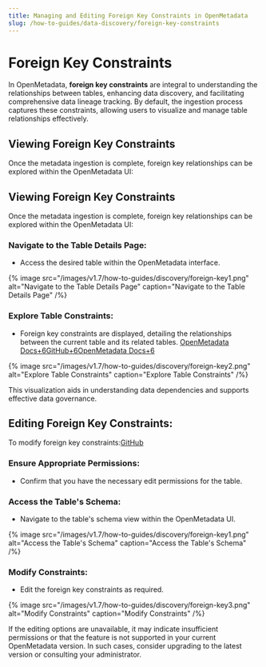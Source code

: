 ```yaml
---
title: Managing and Editing Foreign Key Constraints in OpenMetadata
slug: /how-to-guides/data-discovery/foreign-key-constraints
---
```


# Foreign Key Constraints

​In OpenMetadata, **foreign key constraints** are integral to understanding the relationships between tables, enhancing data discovery, and facilitating comprehensive data lineage tracking. By default, the ingestion process captures these constraints, allowing users to visualize and manage table relationships effectively.​

## Viewing Foreign Key Constraints

Once the metadata ingestion is complete, foreign key relationships can be explored within the OpenMetadata UI:​

## Viewing Foreign Key Constraints

Once the metadata ingestion is complete, foreign key relationships can be explored within the OpenMetadata UI:​

### Navigate to the Table Details Page:
- Access the desired table within the OpenMetadata interface.

{% image
src="/images/v1.7/how-to-guides/discovery/foreign-key1.png"
alt="Navigate to the Table Details Page"
caption="Navigate to the Table Details Page"
/%}

### Explore Table Constraints:
- Foreign key constraints are displayed, detailing the relationships between the current table and its related tables. [OpenMetadata Docs+6GitHub+6OpenMetadata Docs+6](https://github.com/open-metadata/OpenMetadata/issues/10583)

{% image
src="/images/v1.7/how-to-guides/discovery/foreign-key2.png"
alt="Explore Table Constraints"
caption="Explore Table Constraints"
/%}

This visualization aids in understanding data dependencies and supports effective data governance.​

## Editing Foreign Key Constraints:

To modify foreign key constraints:[​GitHub](https://github.com/open-metadata/OpenMetadata/issues/2895)

### Ensure Appropriate Permissions:
- Confirm that you have the necessary edit permissions for the table.​

### Access the Table's Schema:
- Navigate to the table's schema view within the OpenMetadata UI.​

{% image
src="/images/v1.7/how-to-guides/discovery/foreign-key1.png"
alt="Access the Table's Schema"
caption="Access the Table's Schema"
/%}

### Modify Constraints:
- Edit the foreign key constraints as required.​

{% image
src="/images/v1.7/how-to-guides/discovery/foreign-key3.png"
alt="Modify Constraints"
caption="Modify Constraints"
/%}

If the editing options are unavailable, it may indicate insufficient permissions or that the feature is not supported in your current OpenMetadata version. In such cases, consider upgrading to the latest version or consulting your administrator.​
